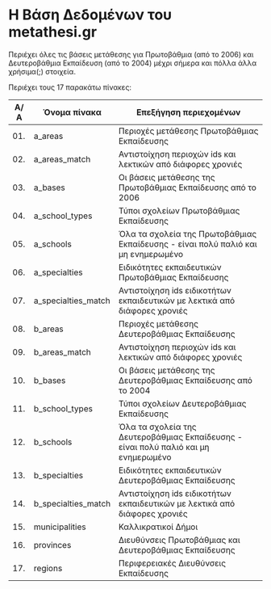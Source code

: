 # Η Βάση Δεδομένων του metathesi.gr

Περιέχει όλες τις βάσεις μετάθεσης για Πρωτοβάθμια (από το 2006) και Δευτεροβάθμια Εκπαίδευση (από το 2004) μέχρι σήμερα και πόλλα άλλα χρήσιμα(;) στοιχεία.

Περιέχει τους 17 παρακάτω πίνακες:

|Α/Α | Όνομα πίνακα          | Επεξήγηση περιεχομένων                                                              |
|----|-----------------------| ------------------------------------------------------------------------------------|
|01. | a_areas               | Περιοχές μετάθεσης Πρωτοβάθμιας Εκπαίδευσης                                         |
|02. | a_areas_match         | Αντιστοίχηση περιοχών ids και λεκτικών από διάφορες χρονιές                         |
|03. | a_bases               | Οι βάσεις μετάθεσης της Πρωτοβάθμιας Εκπαίδευσης από το 2006                        |
|04. | a_school_types        | Τύποι σχολείων Πρωτοβάθμιας Εκπαίδευσης                                             |
|05. | a_schools             | Όλα τα σχολεία της Πρωτοβάθμιας Εκπαίδευσης - είναι πολύ παλιό και μη ενημερωμένο   |
|06. | a_specialties         | Ειδικότητες εκπαιδευτικών Πρωτοβάθμιας Εκπαίδευσης                                  |
|07. | a_specialties_match   | Αντιστοίχηση ids ειδικοτήτων εκπαιδευτικών με λεκτικά από διάφορες χρονιές          |
|08. | b_areas               | Περιοχές μετάθεσης Δευτεροβάθμιας Εκπαίδευσης                                       |
|09. | b_areas_match         | Αντιστοίχηση περιοχών ids και λεκτικών από διάφορες χρονιές                         |
|10. | b_bases               | Οι βάσεις μετάθεσης της Δευτεροβάθμιας Εκπαίδευσης από το 2004                      |
|11. | b_school_types        | Τύποι σχολείων Δευτεροβάθμιας Εκπαίδευσης                                           |
|12. | b_schools             | Όλα τα σχολεία της Δευτεροβάθμιας Εκπαίδευσης - είναι πολύ παλιό και μη ενημερωμένο |
|13. | b_specialties         | Ειδικότητες εκπαιδευτικών Δευτεροβάθμιας Εκπαίδευσης                                |
|14. | b_specialties_match   | Αντιστοίχηση ids ειδικοτήτων εκπαιδευτικών με λεκτικά από διάφορες χρονιές          |
|15. | municipalities        | Καλλικρατικοί Δήμοι                                                                 |
|16. | provinces             | Διευθύνσεις Πρωτοβάθμιας και Δευτεροβάθμιας Εκπαίδευσης                             |
|17. | regions               | Περιφερειακές Διευθύνσεις Εκπαίδευσης                                               |
